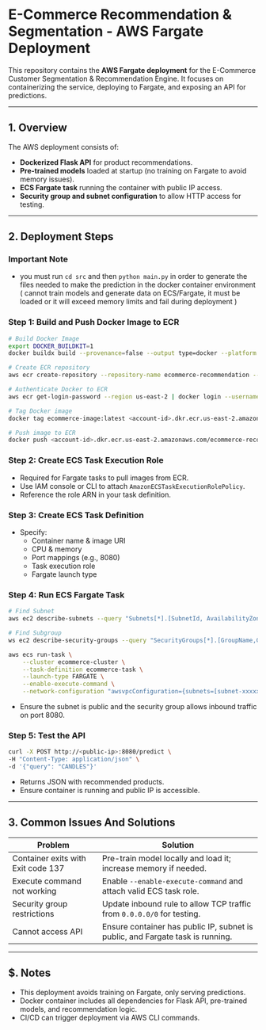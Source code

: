 # E-Commerce Recommendation & Segmentation - AWS Fargate Deployment

This repository contains the **AWS Fargate deployment** for the E-Commerce Customer Segmentation & Recommendation Engine. It focuses on containerizing the service, deploying to Fargate, and exposing an API for predictions.

---

## 1. Overview

The AWS deployment consists of:

- **Dockerized Flask API** for product recommendations.
- **Pre-trained models** loaded at startup (no training on Fargate to avoid memory issues).
- **ECS Fargate task** running the container with public IP access.
- **Security group and subnet configuration** to allow HTTP access for testing.

---

## 2. Deployment Steps

### **Important Note**
- you must run `cd src` and then `python main.py` in order to generate the files needed to make the prediction in the docker container environment ( cannot train models and generate data on ECS/Fargate, it must be loaded or it will exceed memory limits and fail during deployment )

### Step 1: Build and Push Docker Image to ECR
```bash
# Build Docker Image
export DOCKER_BUILDKIT=1                            
docker buildx build --provenance=false --output type=docker --platform linux/amd64 -t ecommerce-recommendation:latest .

# Create ECR repository
aws ecr create-repository --repository-name ecommerce-recommendation --region us-east-2

# Authenticate Docker to ECR
aws ecr get-login-password --region us-east-2 | docker login --username AWS --password-stdin <account-id>.dkr.ecr.us-east-2.amazonaws.com

# Tag Docker image
docker tag ecommerce-image:latest <account-id>.dkr.ecr.us-east-2.amazonaws.com/ecommerce-recommendation:latest

# Push image to ECR
docker push <account-id>.dkr.ecr.us-east-2.amazonaws.com/ecommerce-recommendation:latest
```

### Step 2: Create ECS Task Execution Role
- Required for Fargate tasks to pull images from ECR.
- Use IAM console or CLI to attach `AmazonECSTaskExecutionRolePolicy`.
- Reference the role ARN in your task definition.

### Step 3: Create ECS Task Definition
- Specify:
  - Container name & image URI
  - CPU & memory
  - Port mappings (e.g., 8080)
  - Task execution role
  - Fargate launch type

### Step 4: Run ECS Fargate Task
```bash
# Find Subnet
aws ec2 describe-subnets --query "Subnets[*].[SubnetId, AvailabilityZone, CidrBlock]" --output table

# Find Subgroup
ws ec2 describe-security-groups --query "SecurityGroups[*].[GroupName,GroupId,Description,VpcId]" --output table

aws ecs run-task \
    --cluster ecommerce-cluster \
    --task-definition ecommerce-task \
    --launch-type FARGATE \
    --enable-execute-command \
    --network-configuration "awsvpcConfiguration={subnets=[subnet-xxxxxxx],securityGroups=[sg-xxxxxxx],assignPublicIp=ENABLED}"
```
- Ensure the subnet is public and the security group allows inbound traffic on port 8080.

### Step 5: Test the API
```bash
curl -X POST http://<public-ip>:8080/predict \
-H "Content-Type: application/json" \
-d '{"query": "CANDLES"}'
```
- Returns JSON with recommended products.
- Ensure container is running and public IP is accessible.

---

## 3. Common Issues And Solutions

| Problem | Solution |
|---------|---------|
| Container exits with Exit code 137 | Pre-train model locally and load it; increase memory if needed. |
| Execute command not working | Enable `--enable-execute-command` and attach valid ECS task role. |
| Security group restrictions | Update inbound rule to allow TCP traffic from `0.0.0.0/0` for testing. |
| Cannot access API | Ensure container has public IP, subnet is public, and Fargate task is running. |

---

## $. Notes
- This deployment avoids training on Fargate, only serving predictions.
- Docker container includes all dependencies for Flask API, pre-trained models, and recommendation logic.
- CI/CD can trigger deployment via AWS CLI commands.
